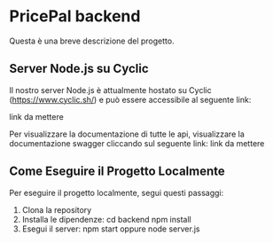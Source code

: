# PricePal backend

Questa è una breve descrizione del progetto.

## Server Node.js su Cyclic

Il nostro server Node.js è attualmente hostato su Cyclic (https://www.cyclic.sh/) e può essere accessibile al seguente link:

link da mettere

Per visualizzare la documentazione di tutte le api, visualizzare la documentazione swagger cliccando sul seguente link:
link da mettere

## Come Eseguire il Progetto Localmente

Per eseguire il progetto localmente, segui questi passaggi:

1. Clona la repository
2. Installa le dipendenze:
cd backend
npm install
3. Esegui il server:
npm start
oppure
node server.js
